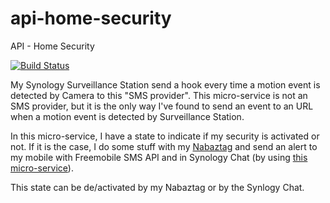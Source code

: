 # api-home-security
API - Home Security 

[![Build Status](https://travis-ci.org/antoine-aumjaud/api-home-security.svg?branch=master)](https://travis-ci.org/antoine-aumjaud/api-home-security)


My Synology Surveillance Station send a hook every time a motion event is detected by Camera to this "SMS provider". 
This micro-service is not an SMS provider, but it is the only way I've found to send an event to an URL when a motion event is detected by Surveillance Station.

In this micro-service, I have a state to indicate if my security is activated or not. If it is the case, I do some stuff with my [Nabaztag](http://nabaztag.com) and send an alert to my mobile with Freemobile SMS API and in Synology Chat (by using [this micro-service](https://github.com/antoine-aumjaud/api-synology-chatbot/)). 

This state can be de/activated by my Nabaztag or by the Synlogy Chat.
